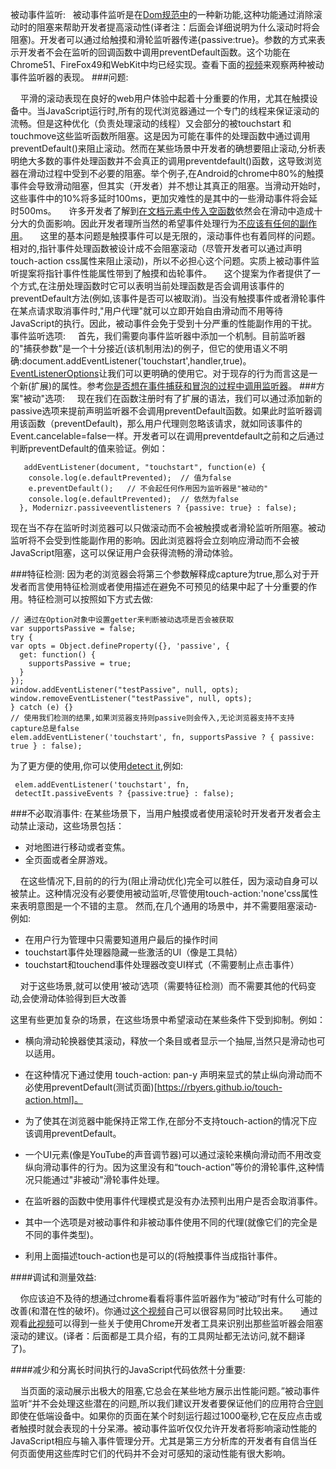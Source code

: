 被动事件监听:  
    被动事件监听是在[Dom规范中](https://dom.spec.whatwg.org/#dom-addeventlisteneroptions-passive)的一种新功能,这种功能通过消除滚动时的阻塞来帮助开发者提高滚动性(译者注：后面会详细说明为什么滚动时将会阻塞)。开发者可以通过给触摸和滑轮监听器传递{passive:true}。参数的方式来表示开发者不会在监听的回调函数中调用preventDefault函数。这个功能在Chrome51、FireFox49和WebKit中均已经实现。查看下面的[视频](https://www.chromestatus.com/features/5745543795965952)来观察两种被动事件监听器的表现。
###问题:

&nbsp;&nbsp;&nbsp;&nbsp;平滑的滚动表现在良好的web用户体验中起着十分重要的作用，尤其在触摸设备中。当JavaScript运行时,所有的现代浏览器通过一个专门的线程来保证滚动的流畅。但是这种优化（负责处理滚动的线程）又会部分的被touchstart 和touchmove这些监听函数所阻塞。这是因为可能在事件的处理函数中通过调用preventDefault()来阻止滚动。然而在某些场景中开发者的确想要阻止滚动,分析表明绝大多数的事件处理函数并不会真正的调用preventdefault()函数，这导致浏览器在滑动过程中受到不必要的阻塞。举个例子,在Android的chrome中80%的触摸事件会导致滑动阻塞，但其实（开发者）并不想让其真正的阻塞。当滑动开始时，这些事件中的10%将多延时100ms，更加灾难性的是其中的一些滑动事件将会延时500ms。
&nbsp;&nbsp;&nbsp;&nbsp;许多开发者了解到[在文档元素中传入空函数](https://rbyers.github.io/janky-touch-scroll.html)依然会在滑动中造成十分大的负面影响。因此开发者理所当然的希望事件处理行为[不应该有任何的副作用](https://dom.spec.whatwg.org/#observing-event-listeners)。
&nbsp;&nbsp;&nbsp;&nbsp;这里的基本问题是触摸事件可以是无限的，滚动事件也有着同样的问题。相对的,指针事件处理函数被设计成不会阻塞滚动（尽管开发者可以通过声明touch-action css属性来阻止滚动)，所以不必担心这个问题。实质上被动事件监听提案将指针事件性能属性带到了触摸和齿轮事件。
&nbsp;&nbsp;&nbsp;&nbsp;这个提案为作者提供了一个方式,在注册处理函数时它可以表明当前处理函数是否会调用该事件的preventDefault方法(例如,该事件是否可以被取消)。当没有触摸事件或者滑轮事件在某点请求取消事件时,"用户代理"就可以立即开始自由滑动而不用等待JavaScript的执行。因此，被动事件会免于受到十分严重的性能副作用的干扰。
 事件监听选项:
 &nbsp;&nbsp;&nbsp;&nbsp;首先，我们需要向事件监听器中添加一个机制。目前监听器的"捕获参数"是一个十分接近(该机制用法)的例子，但它的使用语义不明确:document.addEventListener('touchstart',handler,true)。[EventListenerOptions](https://dom.spec.whatwg.org/#dictdef-eventlisteneroptions)让我们可以更明确的使用它。对于现存的行为而言这是一个新(扩展)的属性。参考[你是否想在事件捕获和冒泡的过程中调用监听器](http://javascript.info/bubbling-and-capturing#capturing)。
###方案"被动"选项:
&nbsp;&nbsp;&nbsp;&nbsp;现在我们在函数注册时有了扩展的语法，我们可以通过添加新的passive选项来提前声明监听器不会调用preventDefault函数。如果此时监听器调用该函数（preventDefault)，那么用户代理则忽略该请求，就如同该事件的Event.cancelable=false一样。开发者可以在调用preventdefault之前和之后通过判断preventDefault的值来验证。例如：
```
   addEventListener(document, "touchstart", function(e) {
    console.log(e.defaultPrevented);  // 值为false
    e.preventDefault();   // 不会起任何作用因为监听器是"被动的"
    console.log(e.defaultPrevented);  // 依然为false
  }, Modernizr.passiveeventlisteners ? {passive: true} : false);
```
  现在当不存在监听时浏览器可以只做滚动而不会被触摸或者滑轮监听所阻塞。被动监听将不会受到性能副作用的影响。因此浏览器将会立刻响应滑动而不会被JavaScript阻塞，这可以保证用户会获得流畅的滑动体验。

###特征检测:
  因为老的浏览器会将第三个参数解释成capture为true,那么对于开发者而言使用特征检测或者使用描述在避免不可预见的结果中起了十分重要的作用。特征检测可以按照如下方式去做:
  ```
 // 通过在Option对象中设置getter来判断被动选项是否会被获取
var supportsPassive = false;
try {
  var opts = Object.defineProperty({}, 'passive', {
    get: function() {
      supportsPassive = true;
    }
  });
  window.addEventListener("testPassive", null, opts);
  window.removeEventListener("testPassive", null, opts);
} catch (e) {}
// 使用我们检测的结果,如果浏览器支持则passive则会传入,无论浏览器支持不支持capture总是false
elem.addEventListener('touchstart', fn, supportsPassive ? { passive: true } : false);
```
为了更方便的使用,你可以使用[detect it](https://github.com/rafrex/detect-it),例如:
```
 elem.addEventListener('touchstart', fn,
 detectIt.passiveEvents ? {passive:true} : false);
```
###不必取消事件:
  在某些场景下，当用户触摸或者使用滚轮时开发者开发者会主动禁止滚动，这些场景包括：
  - 对地图进行移动或者变焦。
  - 全页面或者全屏游戏。

&nbsp;&nbsp;&nbsp;&nbsp;在这些情况下,目前的的行为(阻止滑动优化)完全可以胜任，因为滚动自身可以被禁止。这种情况没有必要使用被动监听,尽管使用touch-action:'none'css属性来表明意图是一个不错的主意。
  然而,在几个通用的场景中，并不需要阻塞滚动-例如:
  - 在用户行为管理中只需要知道用户最后的操作时间
  - touchstart事件处理器隐藏一些激活的UI（像是工具帖）
  - touchstart和touchend事件处理器改变UI样式（不需要制止点击事件）
  
&nbsp;&nbsp;&nbsp;&nbsp;对于这些场景,就可以使用‘被动‘选项（需要特征检测）而不需要其他的代码变动,会使滑动体验得到巨大改善

  这里有些更加复杂的场景，在这些场景中希望滚动在某些条件下受到抑制。例如：
  - 横向滑动轮换器使其滚动，释放一个条目或者显示一个抽屉,当然只是滑动也可以适用。
- 在这种情况下通过使用 touch-action: pan-y 声明来显式的禁止纵向滑动而不必使用preventDefault(测试页面)[https://rbyers.github.io/touch-action.html]。
- 为了使其在浏览器中能保持正常工作,在部分不支持touch-action的情况下应该调用preventDefault。

-  一个UI元素(像是YouTube的声音调节器)可以通过滚轮来横向滑动而不用改变纵向滑动事件的行为。因为这里没有和“touch-action”等价的滑轮事件,这种情况只能通过"非被动"滑轮事件处理。
- 在监听器的函数中使用事件代理模式是没有办法预判出用户是否会取消事件。
 - 其中一个选项是对被动事件和非被动事件使用不同的代理(就像它们的完全是不同的事件类型)。
 -  利用上面描述touch-action也是可以的(将触摸事件当成指针事件。

####调试和测量效益:

&nbsp;&nbsp;&nbsp;&nbsp;你应该迫不及待的想通过chrome看看将事件监听器作为“被动”时有什么可能的改善(和潜在性的破坏)。你通过[这个视频](https://twitter.com/RickByers/status/719736672523407360)自己可以很容易同时比较出来。
&nbsp;&nbsp;&nbsp;&nbsp;通过观看[此视频](https://www.youtube.com/watch?v=6-D_3yx_KVI)可以得到一些关于使用Chrome开发者工具来识别出那些监听器会阻塞滚动的建议。(译者：后面都是工具介绍，有的工具网址都无法访问,就不翻译了)。

####减少和分离长时间执行的JavaScript代码依然十分重要:

 &nbsp;&nbsp;&nbsp;&nbsp;当页面的滚动展示出极大的阻塞,它总会在某些地方展示出性能问题。”被动事件监听“并不会处理这些潜在的问题,所以我们建议开发者要保证他们的应用符合[守则](https://developers.google.com/web/tools/chrome-devtools/profile/evaluate-performance/rail?hl=en)即使在低端设备中。如果你的页面在某个时刻运行超过1000毫秒,它在反应点击或者触摸时就会表现的十分呆滞。被动事件监听仅仅允许开发者将影响滚动性能的JavaScript相应与输入事件管理分开。尤其是第三方分析库的开发者有自信当任何页面使用这些库时它们的代码并不会对可感知的滚动性能有很大影响。
